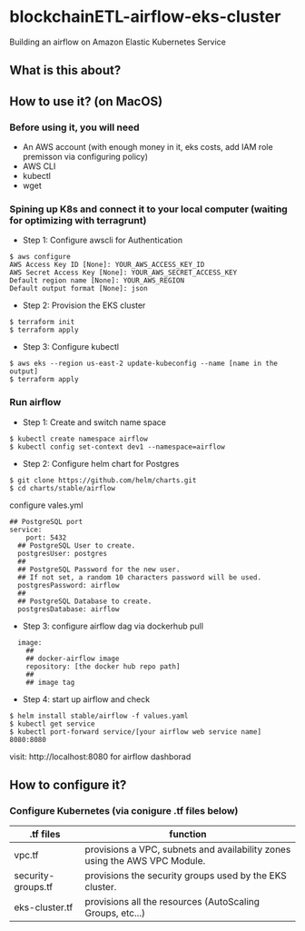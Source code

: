 # blockchainETL-airflow-eks-cluster
Building an airflow on Amazon Elastic Kubernetes Service
## What is this about?

## How to use it? (on MacOS)
### Before using it, you will need
- An AWS account (with enough money in it, eks costs, add IAM role premisson via configuring policy)
- AWS CLI
- kubectl
- wget
### Spining up K8s and connect it to your local computer (waiting for optimizing with terragrunt)
- Step 1: Configure awscli for Authentication
```
$ aws configure
AWS Access Key ID [None]: YOUR_AWS_ACCESS_KEY_ID
AWS Secret Access Key [None]: YOUR_AWS_SECRET_ACCESS_KEY
Default region name [None]: YOUR_AWS_REGION
Default output format [None]: json
```
- Step 2: Provision the EKS cluster
```
$ terraform init
$ terraform apply
```
- Step 3: Configure kubectl
```
$ aws eks --region us-east-2 update-kubeconfig --name [name in the output]
$ terraform apply
```
### Run airflow
- Step 1: Create and switch name space
```
$ kubectl create namespace airflow
$ kubectl config set-context dev1 --namespace=airflow
```
- Step 2: Configure helm chart for Postgres 
```
$ git clone https://github.com/helm/charts.git
$ cd charts/stable/airflow
```
configure vales.yml
```
## PostgreSQL port
service:
    port: 5432
  ## PostgreSQL User to create.
  postgresUser: postgres
  ##
  ## PostgreSQL Password for the new user.
  ## If not set, a random 10 characters password will be used.
  postgresPassword: airflow
  ##
  ## PostgreSQL Database to create.
  postgresDatabase: airflow
```
- Step 3: configure airflow dag via dockerhub pull
```
  image:
    ##
    ## docker-airflow image
    repository: [the docker hub repo path]
    ##
    ## image tag
```
- Step 4: start up airflow and check
```
$ helm install stable/airflow -f values.yaml
$ kubectl get service
$ kubectl port-forward service/[your airflow web service name] 8080:8080
```
visit: http://localhost:8080 for airflow dashborad

## How to configure it?
### Configure Kubernetes (via conigure .tf files below)
.tf files | function
------------ | -------------
vpc.tf | provisions a VPC, subnets and availability zones using the AWS VPC Module. 
security-groups.tf | provisions the security groups used by the EKS cluster.
eks-cluster.tf | provisions all the resources (AutoScaling Groups, etc...) 
